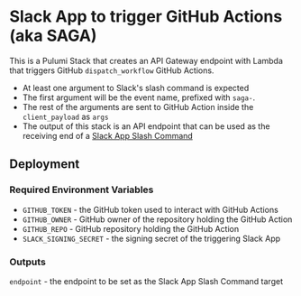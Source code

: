 # **S**lack **A**pp to trigger **G**itHub **A**ctions (aka SAGA)
This is a Pulumi Stack that creates an API Gateway endpoint with Lambda that triggers GitHub `dispatch_workflow` GitHub Actions.  
- At least one argument to Slack's slash command is expected
- The first argument will be the event name, prefixed with `saga-`.  
- The rest of the arguments are sent to GitHub Action inside the `client_payload` as `args`
- The output of this stack is an API endpoint that can be used as the receiving end of a [Slack App Slash Command](https://api.slack.com/interactivity/slash-commands)

## Deployment
### Required Environment Variables
- `GITHUB_TOKEN` - the GitHub token used to interact with GitHub Actions
- `GITHUB_OWNER` - GitHub owner of the repository holding the GitHub Action
- `GITHUB_REPO` - GitHub repository holding the GitHub Action
- `SLACK_SIGNING_SECRET` - the signing secret of the triggering Slack App

### Outputs
`endpoint` - the endpoint to be set as the Slack App Slash Command target
